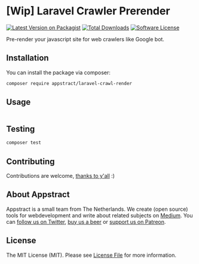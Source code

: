 # [Wip] Laravel Crawler Prerender

[![Latest Version on Packagist](https://img.shields.io/packagist/v/appstract/laravel-crawl-render.svg?style=flat-square)](https://packagist.org/packages/appstract/:package_name)
[![Total Downloads](https://img.shields.io/packagist/dt/appstract/laravel-crawl-render.svg?style=flat-square)](https://packagist.org/packages/appstract/:package_name)
[![Software License](https://img.shields.io/badge/license-MIT-brightgreen.svg?style=flat-square)](LICENSE.md)

Pre-render your javascript site for web crawlers like Google bot.

## Installation

You can install the package via composer:

``` bash
composer require appstract/laravel-crawl-render
```

## Usage

``` php
```

## Testing

``` bash
composer test
```

## Contributing

Contributions are welcome, [thanks to y'all](https://github.com/appstract/laravel-crawl-render/graphs/contributors) :)

## About Appstract

Appstract is a small team from The Netherlands. We create (open source) tools for webdevelopment and write about related subjects on [Medium](https://medium.com/appstract). You can [follow us on Twitter](https://twitter.com/teamappstract), [buy us a beer](https://www.paypal.me/teamappstract/10) or [support us on Patreon](https://www.patreon.com/appstract).

## License

The MIT License (MIT). Please see [License File](LICENSE.md) for more information.
